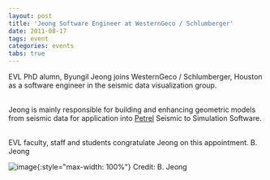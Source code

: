 ```yaml
---
layout: post
title: 'Jeong Software Engineer at WesternGeco / Schlumberger'
date: 2011-08-17
tags: event
categories: events
tabs: true
---
```


EVL PhD alumn, Byungil Jeong joins WesternGeco / Schlumberger, Houston as a software engineer in the seismic data visualization group.<br><br>

Jeong is mainly responsible for building and enhancing geometric models from seismic data for application into <a href="http://www.slb.com/services/software/geo/petrel.aspx">Petrel</a> Seismic to Simulation Software.<br><br>

EVL faculty, staff and students congratulate Jeong on this appointment.
B. Jeong

![image](https://www.evl.uic.edu/output/originals/bjeong_2011.jpg-srcw.jpg){:style="max-width: 100%"}
Credit: B. Jeong


